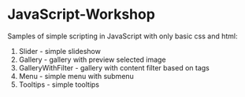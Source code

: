 # JavaScript-Workshop
Samples of simple scripting in JavaScript with only basic css and html:
1. Slider - simple slideshow
2. Gallery - gallery with preview selected image
3. GalleryWithFilter - gallery with content filter based on tags
4. Menu - simple menu with submenu
5. Tooltips - simple tooltips
